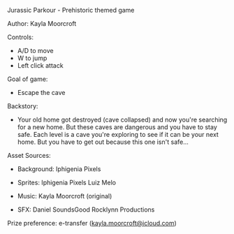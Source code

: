 Jurassic Parkour - Prehistoric themed game

Author: Kayla Moorcroft

Controls:
 - A/D to move
 - W to jump
 - Left click attack

Goal of game:
 - Escape the cave

Backstory:
 - Your old home got destroyed (cave collapsed) and now you're searching for a 
new home. But these caves are dangerous and you have to stay safe. Each level
is a cave you're exploring to see if it can be your next home. But you have to
get out because this one isn't safe... 

Asset Sources:
 - Background:
	Iphigenia Pixels

 - Sprites: 
	Iphigenia Pixels 
	Luiz Melo

 - Music: 
	Kayla Moorcroft (original)

 - SFX:
 	Daniel SoundsGood
	Rocklynn Productions

Prize preference: e-transfer (kayla.moorcroft@icloud.com)


